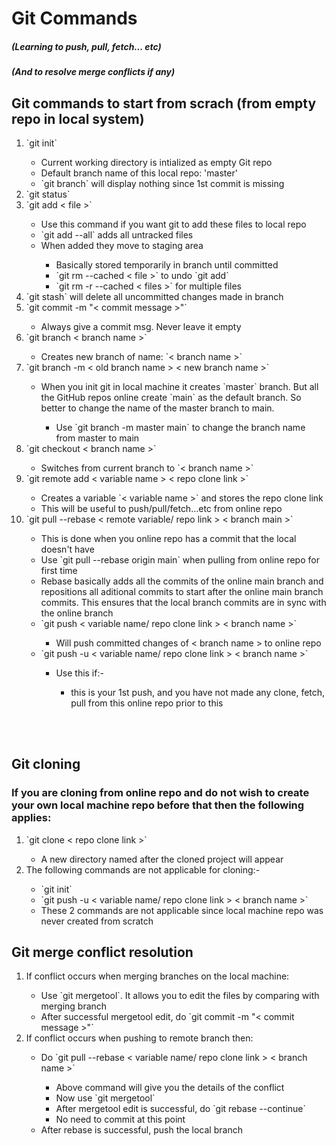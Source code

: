 # Git Commands
##### (Learning to push, pull, fetch... etc)
##### (And to resolve merge conflicts if any)


## Git commands to start from scrach (from empty repo in local system)
<ol>
	<li>
		`git init`
	</li>
		<ul>
			<li>
				Current working directory is intialized as empty Git repo
			</li>
			<li>
				Default branch name of this local repo: 'master'
			</li>
			<li>
				`git branch` will display nothing since 1st commit is missing
			</li>
		</ul>
	<li>
		`git status`
	</li>
	<li>
		`git add < file >`
	</li>
		<ul>
			<li>
				Use this command if you want git to add these files to local repo
			</li>
			<li>
				`git add --all` adds all untracked files
			</li>
			<li>
				When added they move to staging area
			</li>
				<ul>
					<li>
						Basically stored temporarily in branch until committed
					</li>
					<li>
						`git rm --cached < file >` to undo `git add`
					</li>
					<li>
						`git rm -r --cached < files >` for multiple files
					</li>
				</ul>
		</ul>
	<li>
		`git stash` will delete all uncommitted changes made in branch
	</li>
	<li>
		`git commit -m "< commit message >"`
	</li>
		<ul>
			<li>
				Always give a commit msg. Never leave it empty
			</li>
		</ul>
	<li>
		`git branch < branch name >`
	</li>
		<ul>
			<li>
				Creates new branch of name: `< branch name >`
			</li>
		</ul>
	<li>
		`git branch -m < old branch name > < new branch name >`
	</li>
		<ul>
			<li>
				When you init git in local machine it creates `master` branch. But all the GitHub repos online create `main` as the default branch. So better to change the name of the master branch to main.
			</li>
				<ul>
					<li>
						Use `git branch -m master main` to change the branch name from master to main
					</li>
				</ul>
		</ul>
	<li>
		`git checkout < branch name >`
	</li>
		<ul>
			<li>
				Switches from current branch to `< branch name >`
			</li>
		</ul>
	<li>
		`git remote add < variable name > < repo clone link >`
	</li>
		<ul>
			<li>
				Creates a variable `< variable name >` and stores the repo clone link
			</li>
			<li>
				This will be useful to push/pull/fetch...etc from online repo
			</li>
		</ul>
	<li>
		`git pull --rebase < remote variable/ repo link > < branch main >`
	</li>
		<ul>
			<li>
				This is done when you online repo has a commit that the local doesn't have
			</li>
			<li>
				Use `git pull --rebase origin main` when pulling from online repo for first time
			</li>
			<li>
				Rebase basically adds all the commits of the online main branch and repositions all aditional commits to start after the online main branch commits. This ensures that the local branch commits are in sync with the online branch
			</li>
	<li>
		`git push < variable name/ repo clone link > < branch name >`
	</li>
		<ul>
			<li>
				Will push committed changes of < branch name > to online repo
			</li>
		</ul>
	<li>
		`git push -u < variable name/ repo clone link > < branch name >`
	</li>
		<ul>
			<li>
				Use this if:-
			</li>
				<ul>
					<li>
						this is your 1st push, and you have not made any clone, fetch, pull from this online repo prior to this
					</li>
				</ul>
		</ul>
</ol>

<br></br>

## Git cloning
### If you are cloning from online repo and do not wish to create your own local machine repo before that then the following applies:
<ol>
	<li>
		`git clone < repo clone link >`
	</li>
		<ul>
			<li>
				A new directory named after the cloned project will appear
			</li>
		</ul>
	<li>
		The following commands are not applicable for cloning:-
	</li>
		<ul>
			<li>
				`git init`
			</li>
			<li>
				`git push -u < variable name/ repo clone link > < branch name >`
			</li>
			<li>
				These 2 commands are not applicable since local machine repo was never created from scratch
			</li>
		</ul>
</ol>

## Git merge conflict resolution
<ol>
	<li>
		If conflict occurs when merging branches on the local machine:
	</li>
		<ul>
			<li>
				Use `git mergetool`. It allows you to edit the files by comparing with merging branch
			</li>
			<li>
				After successful mergetool edit, do `git commit -m "< commit message >"`
			</li>
		</ul>
	<li>
		If conflict occurs when pushing to remote branch then:
	</li>
		<ul>
			<li>
				Do `git pull --rebase < variable name/ repo clone link > < branch name >`
			</li>
				<ul>
					<li>
						Above command will give you the details of the conflict
					</li>
					<li>
						Now use `git mergetool`
					</li>
					<li>
						After mergetool edit is successful, do `git rebase --continue`
					</li>
					<li>
						No need to commit at this point
					</li>
				</ul>
			<li>
				After rebase is successful, push the local branch
			</li>
		</ul>
</ol>
